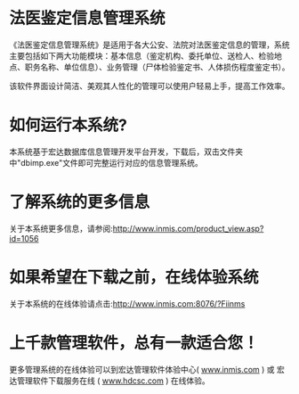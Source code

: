# 法医鉴定信息管理系统

《法医鉴定信息管理系统》是适用于各大公安、法院对法医鉴定信息的管理，系统主要包括如下两大功能模块：基本信息（鉴定机构、委托单位、送检人、检验地点、职务名称、单位信息）、业务管理（尸体检验鉴定书、人体损伤程度鉴定书）。

该软件界面设计简洁、美观其人性化的管理可以使用户轻易上手，提高工作效率。

# 如何运行本系统?

本系统基于宏达数据库信息管理开发平台开发，下载后，双击文件夹中"dbimp.exe"文件即可完整运行对应的信息管理系统。

# 了解系统的更多信息

关于本系统更多信息，请参阅:http://www.inmis.com/product_view.asp?id=1056

# 如果希望在下载之前，在线体验系统

关于本系统的在线体验请点击:http://www.inmis.com:8076/?Fiinms

# 上千款管理软件，总有一款适合您！

更多管理系统的在线体验可以到宏达管理软件体验中心( www.inmis.com ) 或 宏达管理软件下载服务在线 ( www.hdcsc.com ) 在线体验。

